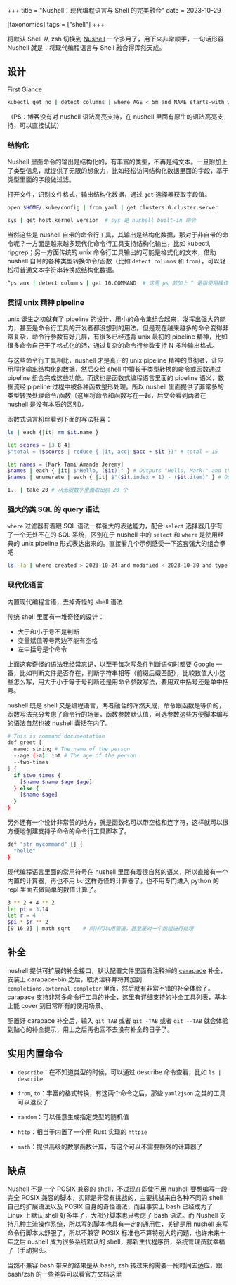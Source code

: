 +++
title = "Nushell：现代编程语言与 Shell 的完美融合"
date = 2023-10-29

[taxonomies]
tags = ["shell"]
+++

将默认 Shell 从 zsh 切换到 [Nushell](https://www.nushell.sh) 一个多月了，用下来非常顺手，一句话形容 Nushell 就是：将现代编程语言与 Shell 融合得浑然天成。

<!-- more -->

## 设计

First Glance

```sh
kubectl get no | detect columns | where AGE < 5m and NAME starts-with web | select NAME STATUS
```

（PS：博客没有对 nushell 语法高亮支持，在 nushell 里面有原生的语法高亮支持，可以直接试试）

### 结构化

Nushell 里面命令的输出是结构化的，有丰富的类型，不再是纯文本。一旦附加上了类型信息，就提供了无限的想象力，比如轻松访问结构化数据里面的字段，基于类型里面的字段做过滤。

打开文件，识别文件格式，输出结构化数据，通过 `get` 选择器获取字段值。
```sh
open $HOME/.kube/config | from yaml | get clusters.0.cluster.server
```

```sh
sys | get host.kernel_version  # sys 是 nushell built-in 命令
```

当然这些是 nushell 自带的命令行工具，其输出是结构化数据，那对于非自带的命令呢？一方面是越来越多现代化命令行工具支持结构化输出，比如 kubectl, ripgrep；另一方面传统的 unix 命令行工具输出的可能是格式化的文本，借助 nushell 自带的各种类型转换命令/函数（比如 `detect columns` 和 `from`），可以轻松将普通文本字符串转换成结构化数据。

```sh
^ps aux | detect columns | get 10.COMMAND  # 这里 ps 前加上 ^ 是指使用操作系统自带的 ps 命令而不是 nushell built-in ps 命令，10 表示取输出数组的第 10 个
```

### 贯彻 unix 精神 pipeline

unix 诞生之初就有了 pipeline 的设计，用小的命令集组合起来，发挥出强大的能力，甚至是命令行工具的开发者都没想到的用法。但是现在越来越多的命令变得非常复杂，命令行参数有好几屏，有很多已经违背 unix 最初的 pipeline 精神，比如很多命令自己干了格式化的活，通过复杂的命令行参数支持 N 多种输出格式。

与这些命令行工具相比，nushell 才是真正的 unix pipeline 精神的贯彻者，让应用程序输出结构化的数据，然后交给 shell 中擅长干类型转换的命令或函数通过 pipeline 组合完成这些功能。而这也是函数式编程语言里面的 pipeline 语义，数据流经 pipeline 过程中被各种函数整形处理。所以 nushell 里面提供了非常多的类型转换处理命令/函数（这里将命令和函数写在一起，后文会看到两者在 nushell 是没有本质的区别）。

函数式语言粉丝看到下面的写法狂喜：

```sh
ls | each {|it| rm $it.name }

let scores = [3 8 4]
$"total = ($scores | reduce { |it, acc| $acc + $it })" # total = 15

let names = [Mark Tami Amanda Jeremy]
$names | each { |it| $"Hello, ($it)!" } # Outputs "Hello, Mark!" and three more similar lines.
$names | enumerate | each { |it| $"($it.index + 1) - ($it.item)" } # Outputs "1 - Mark", "2 - Tami", etc.

1.. | take 20 # 从无限数字里面取出前 20 个
```

### 强大的类 SQL 的 query 语法

`where` 过滤器有着跟 SQL 语法一样强大的表达能力，配合 `select` 选择器几乎有了一个无处不在的 SQL 系统，区别在于 nushell 中的 `select` 和 `where` 是使用经典的 unix pipeline 形式表达出来的。直接看几个示例感受一下这套强大的组合拳吧

```sh
ls -la | where created > 2023-10-24 and modified < 2023-10-30 and type == file | select name mode
```

### 现代化语言

内置现代编程言语，去掉奇怪的 shell 语法

传统 shell 里面有一堆奇怪的设计：
* 大于和小于号不是判断
* 变量赋值等号两边不能有空格
* 左中括号是个命令

上面这套奇怪的语法我经常忘记，以至于每次写条件判断语句时都要 Google 一番，比如判断文件是否存在，判断字符串相等（前缀后缀匹配），比较数值大小这些怎么写，用大于小于等于号判断还是用命令参数写法，要用双中括号还是单中括号。

nushell 既是 shell 又是编程语言，两者融合的浑然天成，命令跟函数是等价的，函数写法充分考虑了命令行的场景，函数参数默认值，可选参数这些方便脚本编写的语法自然也被 nushell 囊括在内了。

```sh
# This is command documentation
def greet [
  name: string # The name of the person
  --age (-a): int # The age of the person
  --two-times
] {
  if $two_times {
    [$name $name $age $age]
  } else {
    [$name $age]
  }
}
```

另外还有一个设计非常赞的地方，就是函数名可以带空格和连字符，这样就可以很方便地创建支持子命令的命令行工具脚本了。

```sh
def "str mycommand" [] {
  "hello"
}
```

现代编程语言里面的常用符号在 nushell 里面有着很自然的语义，所以直接有一个内置的计算器，再也不用 `bc` 这样奇怪的计算器了，也不用专门进入 python 的 repl 里面去做简单的数值计算了。

```sh
3 ** 2 + 4 ** 2
let pi = 3.14
let r = 4
$pi * $r ** 2
[9 16 2] | math sqrt    # 同样可以用管道，甚至是对一个数组进行处理
```

## 补全

nushell 提供可扩展的补全接口，默认配置文件里面有注释掉的 [carapace](https://github.com/rsteube/carapace-bin) 补全，安装上 carapace-bin 之后，取消注释并将其加到 `completions.external.completer` 里面，然后就有非常不错的补全体验了。carapace 支持非常多命令行工具的补全，[这里](https://rsteube.github.io/carapace-bin/completers.html)有详细支持的补全工具列表，基本上能 cover 到日常所有的使用场景。

配置好 carapace 补全后，输入 `git TAB` 或者 `git -TAB` 或者 `git --TAB` 就会体验到贴心的补全提示，用上之后再也回不去没有补全的日子了。


## 实用内置命令

* `describe`：在不知道类型的时候，可以通过 describe 命令查看，比如 `ls | describe`

* `from`, `to`：丰富的格式转换，有这两个命令之后，那些 `yaml2json` 之类的工具可以退役了

* `random`：可以任意生成指定类型的随机值

* `http`：相当于内置了一个用 Rust 实现的 `httpie`

* `math`：提供高级的数学函数计算，有这个可以不需要额外的计算器了

## 缺点

Nushell 不是一个 POSIX 兼容的 shell，不过现在即使不用 nushell 要想编写一段完全 POSIX 兼容的脚本，实际是非常有挑战的，主要挑战来自各种不同的 shell 自己的扩展语法以及 POSIX 自身的奇怪语法，而且事实上 bash 已经成为了 Linux 上默认 shell 好多年了，大部分脚本也只考虑了 bash 语法。而 Nushell 支持几种主流操作系统，所以写的脚本也具有一定的通用性，关键是用 nushell 来写命令行脚本太舒服了，所以不兼容 POSIX 标准也不算特别大的问题，也许未来十年之后 nushell 成为很多系统默认的 shell，那新生代程序员，系统管理员就幸福了（手动狗头。

当然不兼容 bash 带来的结果是从 bash, zsh 转过来的需要一段时间去适应，跟 bash/zsh 的一些差异可以看官方文档[这里](https://www.nushell.sh/book/coming_from_bash.html)